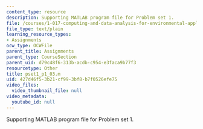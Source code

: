```yaml
---
content_type: resource
description: Supporting MATLAB program file for Problem set 1.
file: /courses/1-017-computing-and-data-analysis-for-environmental-applications-fall-2003/427d46f53b21cf993bf8b7f0526efe75_pset1_p1_03.m
file_type: text/plain
learning_resource_types:
- Assignments
ocw_type: OCWFile
parent_title: Assignments
parent_type: CourseSection
parent_uid: d79c48f6-313b-acdb-c954-e3faca9b77f3
resourcetype: Other
title: pset1_p1_03.m
uid: 427d46f5-3b21-cf99-3bf8-b7f0526efe75
video_files:
  video_thumbnail_file: null
video_metadata:
  youtube_id: null
---
```

Supporting MATLAB program file for Problem set 1.

